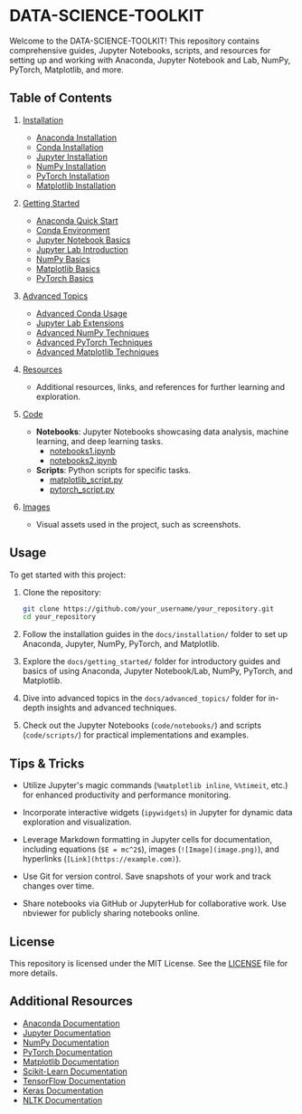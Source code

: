 # DATA-SCIENCE-TOOLKIT

Welcome to the DATA-SCIENCE-TOOLKIT! This repository contains comprehensive guides, Jupyter Notebooks, scripts, and resources for setting up and working with Anaconda, Jupyter Notebook and Lab, NumPy, PyTorch, Matplotlib, and more.

## Table of Contents

1. [Installation](docs/installation/README.md)
   - [Anaconda Installation](docs/installation/anaconda_installation.md)
   - [Conda Installation](docs/installation/conda_installation.md)
   - [Jupyter Installation](docs/installation/jupyter_installation.md)
   - [NumPy Installation](docs/installation/numpy_installation.md)
   - [PyTorch Installation](docs/installation/pytorch_installation.md)
   - [Matplotlib Installation](docs/installation/matplotlib_installation.md)

2. [Getting Started](docs/getting_started/README.md)
   - [Anaconda Quick Start](docs/getting_started/anaconda_quick_start.md)
   - [Conda Environment](docs/getting_started/conda_environment.md)
   - [Jupyter Notebook Basics](docs/getting_started/jupyter_notebook_basics.md)
   - [Jupyter Lab Introduction](docs/getting_started/jupyter_lab_intro.md)
   - [NumPy Basics](docs/getting_started/numpy_basics.md)
   - [Matplotlib Basics](docs/getting_started/matplotlib_basics.md)
   - [PyTorch Basics](docs/getting_started/pytorch_basics.md)

3. [Advanced Topics](docs/advanced_topics/README.md)
   - [Advanced Conda Usage](docs/advanced_topics/conda_advanced.md)
   - [Jupyter Lab Extensions](docs/advanced_topics/jupyter_lab_extensions.md)
   - [Advanced NumPy Techniques](docs/advanced_topics/numpy_advanced.md)
   - [Advanced PyTorch Techniques](docs/advanced_topics/pytorch_advanced.md)
   - [Advanced Matplotlib Techniques](docs/advanced_topics/matplotlib_advanced.md)

4. [Resources](docs/resources.md)
   - Additional resources, links, and references for further learning and exploration.

5. [Code](code/README.md)
   - **Notebooks**: Jupyter Notebooks showcasing data analysis, machine learning, and deep learning tasks.
     - [notebooks1.ipynb](code/notebooks/notebooks1.ipynb)
     - [notebooks2.ipynb](code/notebooks/notebooks2.ipynb)
   - **Scripts**: Python scripts for specific tasks.
     - [matplotlib_script.py](code/scripts/matplotlib_script.py)
     - [pytorch_script.py](code/scripts/pytorch_script.py)

6. [Images](images/)
   - Visual assets used in the project, such as screenshots.

## Usage

To get started with this project:

1. Clone the repository:
   ```bash
   git clone https://github.com/your_username/your_repository.git
   cd your_repository
   ```

2. Follow the installation guides in the `docs/installation/` folder to set up Anaconda, Jupyter, NumPy, PyTorch, and Matplotlib.

3. Explore the `docs/getting_started/` folder for introductory guides and basics of using Anaconda, Jupyter Notebook/Lab, NumPy, PyTorch, and Matplotlib.

4. Dive into advanced topics in the `docs/advanced_topics/` folder for in-depth insights and advanced techniques.

5. Check out the Jupyter Notebooks (`code/notebooks/`) and scripts (`code/scripts/`) for practical implementations and examples.

## Tips & Tricks

- Utilize Jupyter's magic commands (`%matplotlib inline`, `%%timeit`, etc.) for enhanced productivity and performance monitoring.
  
- Incorporate interactive widgets (`ipywidgets`) in Jupyter for dynamic data exploration and visualization.
  
- Leverage Markdown formatting in Jupyter cells for documentation, including equations (`$E = mc^2$`), images (`![Image](image.png)`), and hyperlinks (`[Link](https://example.com)`).

- Use Git for version control. Save snapshots of your work and track changes over time.
  
- Share notebooks via GitHub or JupyterHub for collaborative work. Use nbviewer for publicly sharing notebooks online.

## License

This repository is licensed under the MIT License. See the [LICENSE](LICENSE) file for more details.

## Additional Resources

- [Anaconda Documentation](https://docs.anaconda.com/)
- [Jupyter Documentation](https://jupyter.org/documentation)
- [NumPy Documentation](https://numpy.org/doc/)
- [PyTorch Documentation](https://pytorch.org/docs/)
- [Matplotlib Documentation](https://matplotlib.org/stable/contents.html)
- [Scikit-Learn Documentation](https://scikit-learn.org/stable/documentation.html)
- [TensorFlow Documentation](https://www.tensorflow.org/guide)
- [Keras Documentation](https://keras.io/)
- [NLTK Documentation](https://www.nltk.org/)

